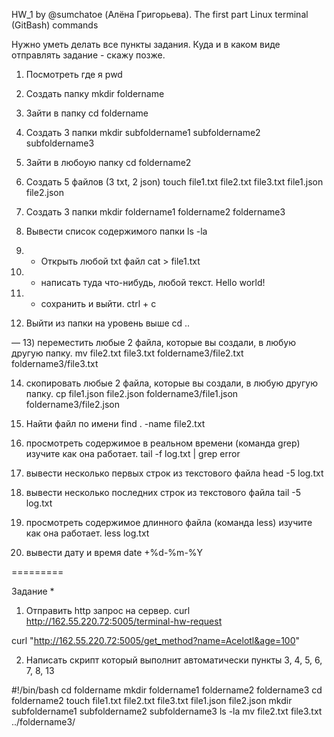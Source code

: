 HW_1 by @sumchatoe (Алёна Григорьева). The first part
Linux terminal (GitBash) commands

Нужно уметь делать все пункты задания.
Куда и в каком виде отправлять задание - скажу позже.

1) Посмотреть где я
pwd

2) Создать папку
mkdir foldername

3) Зайти в папку
cd foldername

4) Создать 3 папки
mkdir subfoldername1 subfoldername2 subfoldername3

5) Зайти в любоую папку
cd foldername2

6) Создать 5 файлов (3 txt, 2 json)
touch file1.txt file2.txt file3.txt file1.json file2.json

7) Создать 3 папки
mkdir foldername1 foldername2 foldername3

8) Вывести список содержимого папки
ls -la

9) + Открыть любой txt файл
cat > file1.txt

10) + написать туда что-нибудь, любой текст.
Hello world!

11) + сохранить и выйти.
ctrl + c

12) Выйти из папки на уровень выше
cd ..

—
13) переместить любые 2 файла, которые вы создали, в любую другую папку.
mv file2.txt file3.txt foldername3/file2.txt foldername3/file3.txt

14) скопировать любые 2 файла, которые вы создали, в любую другую папку.
cp file1.json file2.json foldername3/file1.json foldername3/file2.json

15) Найти файл по имени
find . -name file2.txt

16) просмотреть содержимое в реальном времени (команда grep) изучите как она работает.
tail -f log.txt | grep error

17) вывести несколько первых строк из текстового файла
head -5 log.txt

18) вывести несколько последних строк из текстового файла
tail -5 log.txt

19) просмотреть содержимое длинного файла (команда less) изучите как она работает.
less log.txt

20) вывести дату и время
date +%d-%m-%Y

=========

Задание *
1) Отправить http запрос на сервер.
curl http://162.55.220.72:5005/terminal-hw-request

curl "http://162.55.220.72:5005/get_method?name=Acelotl&age=100"

2) Написать скрипт который выполнит автоматически пункты 3, 4, 5, 6, 7, 8, 13

#!/bin/bash
cd foldername
mkdir foldername1 foldername2 foldername3
cd foldername2
touch file1.txt file2.txt file3.txt file1.json file2.json
mkdir subfoldername1 subfoldername2 subfoldername3
ls -la
mv file2.txt file3.txt ../foldername3/